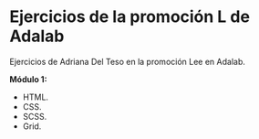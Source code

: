 # Ejercicios de la promoción L de **Adalab**
Ejercicios de Adriana Del Teso en la promoción Lee en Adalab.

**Módulo 1:**
- HTML.
- CSS.
- SCSS.
- Grid.
